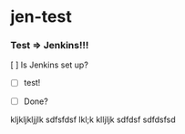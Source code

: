 # jen-test
### Test => Jenkins!!!
[ ] Is Jenkins set up?

- [ ] test!
* [ ] Done? 

kljkljkljjlk
sdfsfdsf
lkl;k
klljljk
sdfdsf
sdfdsfsd
